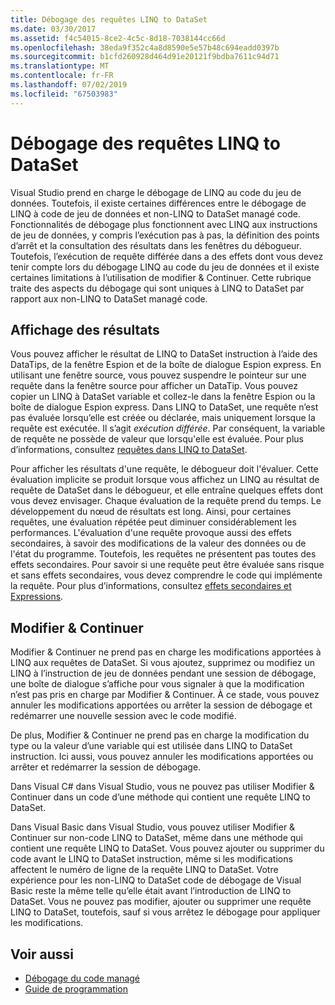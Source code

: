 ```yaml
---
title: Débogage des requêtes LINQ to DataSet
ms.date: 03/30/2017
ms.assetid: f4c54015-8ce2-4c5c-8d18-7038144cc66d
ms.openlocfilehash: 38eda9f352c4a8d8590e5e57b48c694eadd0397b
ms.sourcegitcommit: b1cfd260928d464d91e20121f9bdba7611c94d71
ms.translationtype: MT
ms.contentlocale: fr-FR
ms.lasthandoff: 07/02/2019
ms.locfileid: "67503983"
---
```

# <a name="debugging-linq-to-dataset-queries"></a>Débogage des requêtes LINQ to DataSet

Visual Studio prend en charge le débogage de LINQ au code du jeu de données. Toutefois, il existe certaines différences entre le débogage de LINQ à code de jeu de données et non-LINQ to DataSet managé code. Fonctionnalités de débogage plus fonctionnent avec LINQ aux instructions de jeu de données, y compris l’exécution pas à pas, la définition des points d’arrêt et la consultation des résultats dans les fenêtres du débogueur. Toutefois, l’exécution de requête différée dans a des effets dont vous devez tenir compte lors du débogage LINQ au code du jeu de données et il existe certaines limitations à l’utilisation de modifier & Continuer. Cette rubrique traite des aspects du débogage qui sont uniques à LINQ to DataSet par rapport aux non-LINQ to DataSet managé code.  
  
## <a name="viewing-results"></a>Affichage des résultats  
 Vous pouvez afficher le résultat de LINQ to DataSet instruction à l’aide des DataTips, de la fenêtre Espion et de la boîte de dialogue Espion express. En utilisant une fenêtre source, vous pouvez suspendre le pointeur sur une requête dans la fenêtre source pour afficher un DataTip. Vous pouvez copier un LINQ à DataSet variable et collez-le dans la fenêtre Espion ou la boîte de dialogue Espion express. Dans LINQ to DataSet, une requête n’est pas évaluée lorsqu’elle est créée ou déclarée, mais uniquement lorsque la requête est exécutée. Il s’agit *exécution différée*. Par conséquent, la variable de requête ne possède de valeur que lorsqu'elle est évaluée. Pour plus d’informations, consultez [requêtes dans LINQ to DataSet](../../../../docs/framework/data/adonet/queries-in-linq-to-dataset.md).  
  
 Pour afficher les résultats d'une requête, le débogueur doit l'évaluer. Cette évaluation implicite se produit lorsque vous affichez un LINQ au résultat de requête de DataSet dans le débogueur, et elle entraîne quelques effets dont vous devez envisager. Chaque évaluation de la requête prend du temps. Le développement du nœud de résultats est long. Ainsi, pour certaines requêtes, une évaluation répétée peut diminuer considérablement les performances. L'évaluation d'une requête provoque aussi des effets secondaires, à savoir des modifications de la valeur des données ou de l'état du programme. Toutefois, les requêtes ne présentent pas toutes des effets secondaires. Pour savoir si une requête peut être évaluée sans risque et sans effets secondaires, vous devez comprendre le code qui implémente la requête. Pour plus d’informations, consultez [effets secondaires et Expressions](https://docs.microsoft.com/previous-versions/visualstudio/visual-studio-2013/a7a250bs(v=vs.120)).  
  
## <a name="edit-and-continue"></a>Modifier & Continuer  
 Modifier & Continuer ne prend pas en charge les modifications apportées à LINQ aux requêtes de DataSet. Si vous ajoutez, supprimez ou modifiez un LINQ à l’instruction de jeu de données pendant une session de débogage, une boîte de dialogue s’affiche pour vous signaler à que la modification n’est pas pris en charge par Modifier & Continuer. À ce stade, vous pouvez annuler les modifications apportées ou arrêter la session de débogage et redémarrer une nouvelle session avec le code modifié.  
  
 De plus, Modifier & Continuer ne prend pas en charge la modification du type ou la valeur d’une variable qui est utilisée dans LINQ to DataSet instruction. Ici aussi, vous pouvez annuler les modifications apportées ou arrêter et redémarrer la session de débogage.  
  
 Dans Visual C# dans Visual Studio, vous ne pouvez pas utiliser Modifier & Continuer dans un code d’une méthode qui contient une requête LINQ to DataSet.  
  
 Dans Visual Basic dans Visual Studio, vous pouvez utiliser Modifier & Continuer sur non-code LINQ to DataSet, même dans une méthode qui contient une requête LINQ to DataSet. Vous pouvez ajouter ou supprimer du code avant le LINQ to DataSet instruction, même si les modifications affectent le numéro de ligne de la requête LINQ to DataSet. Votre expérience pour les non-LINQ to DataSet code de débogage de Visual Basic reste la même telle qu’elle était avant l’introduction de LINQ to DataSet. Vous ne pouvez pas modifier, ajouter ou supprimer une requête LINQ to DataSet, toutefois, sauf si vous arrêtez le débogage pour appliquer les modifications.  
  
## <a name="see-also"></a>Voir aussi

- [Débogage du code managé](/visualstudio/debugger/debugging-managed-code)
- [Guide de programmation](../../../../docs/framework/data/adonet/programming-guide-linq-to-dataset.md)
